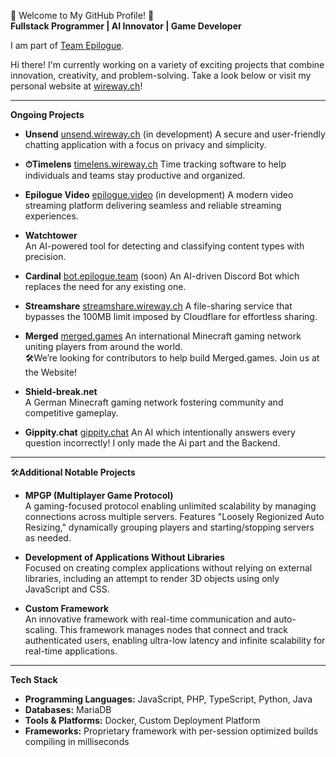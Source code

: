 🌟 Welcome to My GitHub Profile! 🌟  
**Fullstack Programmer | AI Innovator | Game Developer**  

I am part of [Team Epilogue](https://epilogue.team).

Hi there! I'm currently working on a variety of exciting projects that combine innovation, creativity, and problem-solving. Take a look below or visit my personal website at [wireway.ch](https://wireway.ch)!

---

**Ongoing Projects**  

- **Unsend**  [unsend.wireway.ch](https://unsend.wireway.ch) (in development)
  A secure and user-friendly chatting application with a focus on privacy and simplicity.  

- **⏱Timelens**  [timelens.wireway.ch](https://timelens.wireway.ch)
  Time tracking software to help individuals and teams stay productive and organized.  

- **Epilogue Video**  [epilogue.video](https://epilogue.video) (in development)
  A modern video streaming platform delivering seamless and reliable streaming experiences.  

- **Watchtower**  
  An AI-powered tool for detecting and classifying content types with precision.  

- **Cardinal**   [bot.epilogue.team](https://bot.epilogue.team) (soon)
  An AI-driven Discord Bot which replaces the need for any existing one.

- **Streamshare**  [streamshare.wireway.ch](https://streamshare.wirway.ch)
  A file-sharing service that bypasses the 100MB limit imposed by Cloudflare for effortless sharing.  

- **Merged**  [merged.games](https://merged.games)
  An international Minecraft gaming network uniting players from around the world.  
  🛠We’re looking for contributors to help build Merged.games. Join us at the Website!

- **Shield-break.net**  
  A German Minecraft gaming network fostering community and competitive gameplay.  

- **Gippity.chat**  [gippity.chat](https://gippity.chat)
  An AI which intentionally answers every question incorrectly! I only made the Ai part and the Backend.

---

🛠**Additional Notable Projects**  

- **MPGP (Multiplayer Game Protocol)**  
  A gaming-focused protocol enabling unlimited scalability by managing connections across multiple servers. Features "Loosely Regionized Auto Resizing," dynamically grouping players and starting/stopping servers as needed.  

- **Development of Applications Without Libraries**  
  Focused on creating complex applications without relying on external libraries, including an attempt to render 3D objects using only JavaScript and CSS.  

- **Custom Framework**  
  An innovative framework with real-time communication and auto-scaling. This framework manages nodes that connect and track authenticated users, enabling ultra-low latency and infinite scalability for real-time applications.  

---

**Tech Stack**  

- **Programming Languages:** JavaScript, PHP, TypeScript, Python, Java  
- **Databases:** MariaDB  
- **Tools & Platforms:** Docker, Custom Deployment Platform  
- **Frameworks:** Proprietary framework with per-session optimized builds compiling in milliseconds  
